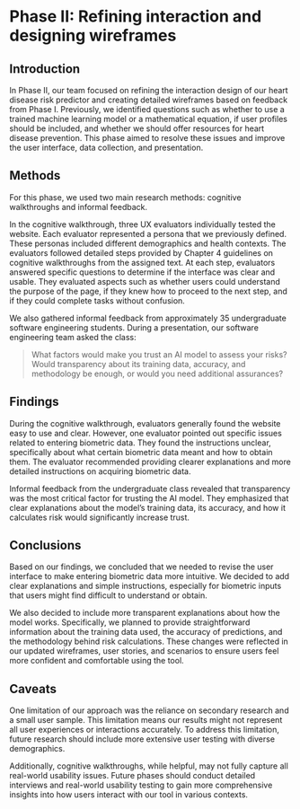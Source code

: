 # Phase II: Refining interaction and designing wireframes

## Introduction

In Phase II, our team focused on refining the interaction design of our heart disease risk predictor and creating detailed wireframes based on feedback from Phase I. Previously, we identified questions such as whether to use a trained machine learning model or a mathematical equation, if user profiles should be included, and whether we should offer resources for heart disease prevention. This phase aimed to resolve these issues and improve the user interface, data collection, and presentation.

## Methods

For this phase, we used two main research methods: cognitive walkthroughs and informal feedback.

In the cognitive walkthrough, three UX evaluators individually tested the website. Each evaluator represented a persona that we previously defined. These personas included different demographics and health contexts. The evaluators followed detailed steps provided by Chapter 4 guidelines on cognitive walkthroughs from the assigned text. At each step, evaluators answered specific questions to determine if the interface was clear and usable. They evaluated aspects such as whether users could understand the purpose of the page, if they knew how to proceed to the next step, and if they could complete tasks without confusion.

We also gathered informal feedback from approximately 35 undergraduate software engineering students. During a presentation, our software engineering team asked the class: 

> What factors would make you trust an AI model to assess your risks? Would transparency about its training data, accuracy, and methodology be enough, or would you need additional assurances?

## Findings

During the cognitive walkthrough, evaluators generally found the website easy to use and clear. However, one evaluator pointed out specific issues related to entering biometric data. They found the instructions unclear, specifically about what certain biometric data meant and how to obtain them. The evaluator recommended providing clearer explanations and more detailed instructions on acquiring biometric data.

Informal feedback from the undergraduate class revealed that transparency was the most critical factor for trusting the AI model. They emphasized that clear explanations about the model’s training data, its accuracy, and how it calculates risk would significantly increase trust.

## Conclusions

Based on our findings, we concluded that we needed to revise the user interface to make entering biometric data more intuitive. We decided to add clear explanations and simple instructions, especially for biometric inputs that users might find difficult to understand or obtain.

We also decided to include more transparent explanations about how the model works. Specifically, we planned to provide straightforward information about the training data used, the accuracy of predictions, and the methodology behind risk calculations. These changes were reflected in our updated wireframes, user stories, and scenarios to ensure users feel more confident and comfortable using the tool.

## Caveats

One limitation of our approach was the reliance on secondary research and a small user sample. This limitation means our results might not represent all user experiences or interactions accurately. To address this limitation, future research should include more extensive user testing with diverse demographics.

Additionally, cognitive walkthroughs, while helpful, may not fully capture all real-world usability issues. Future phases should conduct detailed interviews and real-world usability testing to gain more comprehensive insights into how users interact with our tool in various contexts.

